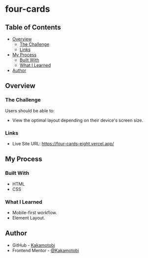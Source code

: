 # four-cards

## Table of Contents
- [Overview](#overview)
  - [The Challenge](#the-challenge)
  - [Links](#links)
- [My Process](#my-process)
  - [Built With](#built-with)
  - [What I Learned](#what-i-learned)
- [Author](#author)

## Overview
### The Challenge
Users should be able to:
- View the optimal layout depending on their device's screen size.
### Links
- Live Site URL: https://four-cards-eight.vercel.app/

## My Process
### Built With
- HTML
- CSS
### What I Learned
- Mobile-first workflow.
- Element Layout.

## Author
- GitHub - [Kakamotobi](https://github.com/Kakamotobi)
- Frontend Mentor - [@Kakamotobi](https://www.frontendmentor.io/profile/Kakamotobi)
